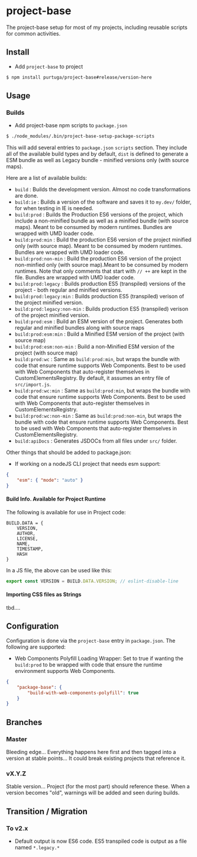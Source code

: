 # project-base
The project-base setup for most of my projects, including reusable scripts for common activities.

## Install

-   Add `project-base` to project 
```bash
$ npm install purtuga/project-base#release/version-here
```

## Usage

### Builds

-   Add project-base npm scripts to `package.json`
```bash
$ ./node_modules/.bin/project-base-setup-package-scripts
```

This will add several entries to `package.json` `scripts` section. They include all of the available build types and by default, `dist` is defined to generate a ESM bundle as well as Legacy bundle - minified versions only (with source maps). 

Here are a list of available builds:

-   `build` : Builds the development version. Almost no code transformations are done.
-   `build:ie` : Builds a version of the software and saves it to `my.dev/` folder, for when testing in IE is needed.
-   `build:prod` : Builds the Production ES6 versions of the project, which include a non-minified bundle as well as a minified bundle (with source maps). Meant to be consumed by modern runtimes. Bundles are wrapped with UMD loader code.
-   `build:prod:min` : Build the production ES6 version of the project minified only (with source map). Meant to be consumed by modern runtimes. Bundles are wrapped with UMD loader code. 
-   `build:prod:non-min` : Build the production ES6 version of the project non-minfied only (with source map).Meant to be consumed by modern runtimes. Note that only comments that start with `// ++` are kept in the file. Bundles are wrapped with UMD loader code.
-   `build:prod:legacy` : Builds production ES5 (transpiled) versions of the project - both regular and minified versions.
-   `build:prod:legacy:min` : Builds production ES5 (transpiled) verison of the project minified version.
-   `build:prod:legacy:non-min` : Builds production ES5 (transpiled) verison of the project minified version. 
-   `build:prod:esm` : Build an ESM version of the project. Generates both regular and minified bundles along with source maps
-   `build:prod:esm:min` :  Build a Minified ESM version of the project (with source map)
-   `build:prod:esm:non-min` :  Build a non-Minified ESM version of the project (with source map)
-   `build:prod:wc` : Same as `build:prod:min`, but wraps the bundle with code that ensure runtime supports Web Components. Best to be used with Web Components that auto-register themselves in CustomElementsRegistry. By default, it assumes an entry file of `src/import.js`.
-   `build:prod:wc:min` : Same as `build:prod:min`, but wraps the bundle with code that ensure runtime supports Web Components. Best to be used with Web Components that auto-register themselves in CustomElementsRegistry.
-   `build:prod:wc:non-min` : Same as `build:prod:non-min`, but wraps the bundle with code that ensure runtime supports Web Components. Best to be used with Web Components that auto-register themselves in CustomElementsRegistry.
-   `build:apiDocs` : Generates JSDOCs from all files under `src/` folder.


Other things that should be added to package.json:

- If working on a nodeJS CLI project that needs esm support: 
```json
{
    "esm": { "mode": "auto" }
}
```

#### Build Info. Available for Project Runtime

The following is available for use in Project code:

    BUILD.DATA = {
        VERSION,
        AUTHOR,
        LICENSE,
        NAME,
        TIMESTAMP,
        HASH
    }

In a JS file, the above can be used like this:

```javascript
export const VERSION = BUILD.DATA.VERSION; // eslint-disable-line
```


#### Importing CSS files as Strings

tbd....
    

## Configuration

Configuration is done via the `project-base` entry in `package.json`. The following are supported:


-   Web Components Polyfill Loading Wrapper:
    Set to true if wanting the `build:prod` to be wrapped with code that ensure the runtime environment supports Web Components.
```json
{
    "package-base": {
        "build-with-web-components-polyfill": true
    }
}
```


## Branches

### Master

Bleeding edge... Everything happens here first and then tagged into a version at stable points... It could break existing projects that reference it.

### vX.Y.Z

Stable version... Project (for the most part) should reference these. When a version becomes "old", warnings will be added and seen during builds.



## Transition / Migration

### To v2.x

-   Default output is now ES6 code. ES5 transpiled code is output as a file named `*.legacy.*`

